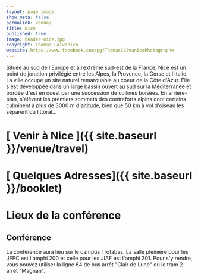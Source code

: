 ```yaml
---
layout: page_image
show_meta: false
permalink: venue/
title: Nice
published: true
image: header-nice.jpg
copyright: Thomas Calvanico
website: https://www.facebook.com/pg/ThomasCalvanicoPhotographe
---
```


Située au sud de l’Europe et à l’extrême sud-est de la France, Nice est un point de jonction privilégié entre les Alpes, la Provence, la Corse et l’Italie.
La ville occupe un site naturel remarquable au coeur de la Côte d'Azur. Elle s'est développée dans un large bassin ouvert au sud sur la Méditerranée et bordée d'est en ouest par une succession de collines boisées. En arrière-plan, s'élèvent les premiers sommets des contreforts alpins dont certains culminent à plus de 3000 m d'altitude, bien que 50 km à vol d'oiseau les séparent du littoral...

# [<i class="fas fa-globe" aria-hidden="true"></i> <i class="fas fa-map-marked-alt" aria-hidden="true"></i> Venir à Nice <i class="fas fa-plane" aria-hidden="true"></i> <i class="fas fa-train" aria-hidden="true"></i> <i class="fas fa-car" aria-hidden="true"></i> <i class="fas fa-biking" aria-hidden="true"></i> <i class="fas fa-walking" aria-hidden="true"></i>]({{ site.baseurl }}/venue/travel)

# [<i class="fas fa-map-marker-alt" aria-hidden="true"></i> Quelques Adresses]({{ site.baseurl }}/booklet)

# Lieux de la conférence

## Conférence
  La conférence aura lieu sur le campus Trotabas.
  La salle pleinière pour les JFPC est l'amphi 200 et celle pour les JIAF est l'amphi 201.
  Pour s'y rendre, vous pouvez utiliser la ligne 64 de bus arrêt "Clair de Lune" ou le tram 2 arrêt "Magnan".

<!--
## Pôt d'accueil

## Événement social

## Gala
  Le repas de gala sera quant à lui à XXX.


  Petit plan de Nice avec les différents lieux. -->